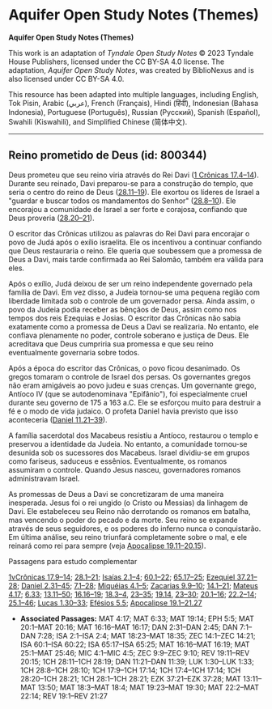 # Aquifer Open Study Notes (Themes)

**Aquifer Open Study Notes (Themes)**

This work is an adaptation of *Tyndale Open Study Notes* © 2023 Tyndale House Publishers, licensed under the CC BY\-SA 4\.0 license. The adaptation, *Aquifer Open Study Notes*, was created by BiblioNexus and is also licensed under CC BY\-SA 4\.0\.

This resource has been adapted into multiple languages, including English, Tok Pisin, Arabic (عربي), French (Français), Hindi (हिंदी), Indonesian (Bahasa Indonesia), Portuguese (Português), Russian (Русский), Spanish (Español), Swahili (Kiswahili), and Simplified Chinese (简体中文).



--------------------------------

## Reino prometido de Deus (id: 800344)

Deus prometeu que seu reino viria através do Rei Davi ([1 Crônicas 17\.4–14](https://ref.ly/1Chr17:4-1Chr17:14)). Durante seu reinado, Davi preparou\-se para a construção do templo, que seria o centro do reino de Deus ([28\.11–19](https://ref.ly/1Chr28:11-1Chr28:19)). Ele exortou os líderes de Israel a "guardar e buscar todos os mandamentos do Senhor" ([28\.8–10](https://ref.ly/1Chr28:8-1Chr28:10)). Ele encorajou a comunidade de Israel a ser forte e corajosa, confiando que Deus proveria ([28\.20–21](https://ref.ly/1Chr28:20-1Chr28:21)).

O escritor das Crônicas utilizou as palavras do Rei Davi para encorajar o povo de Judá após o exílio israelita. Ele os incentivou a continuar confiando que Deus restauraria o reino. Ele queria que soubessem que a promessa de Deus a Davi, mais tarde confirmada ao Rei Salomão, também era válida para eles.

Após o exílio, Judá deixou de ser um reino independente governado pela família de Davi. Em vez disso, a Judeia tornou\-se uma pequena região com liberdade limitada sob o controle de um governador persa. Ainda assim, o povo da Judeia podia receber as bênçãos de Deus, assim como nos tempos dos reis Ezequias e Josias. O escritor das Crônicas não sabia exatamente como a promessa de Deus a Davi se realizaria. No entanto, ele confiava plenamente no poder, controle soberano e justiça de Deus. Ele acreditava que Deus cumpriria sua promessa e que seu reino eventualmente governaria sobre todos.

Após a época do escritor das Crônicas, o povo ficou desanimado. Os gregos tomaram o controle de Israel dos persas. Os governantes gregos não eram amigáveis ao povo judeu e suas crenças. Um governante grego, Antíoco IV (que se autodenominava "Epifânio"), foi especialmente cruel durante seu governo de 175 a 163 a.C. Ele se esforçou muito para destruir a fé e o modo de vida judaico. O profeta Daniel havia previsto que isso aconteceria ([Daniel 11\.21–39](https://ref.ly/Dan11:21-Dan11:39)).

A família sacerdotal dos Macabeus resistiu a Antíoco, restaurou o templo e preservou a identidade da Judeia. No entanto, a comunidade tornou\-se desunida sob os sucessores dos Macabeus. Israel dividiu\-se em grupos como fariseus, saduceus e essênios. Eventualmente, os romanos assumiram o controle. Quando Jesus nasceu, governadores romanos administravam Israel.

As promessas de Deus a Davi se concretizaram de uma maneira inesperada. Jesus foi o rei ungido (o Cristo ou Messias) da linhagem de Davi. Ele estabeleceu seu Reino não derrotando os romanos em batalha, mas vencendo o poder do pecado e da morte. Seu reino se expande através de seus seguidores, e os poderes do inferno nunca o conquistarão. Em última análise, seu reino triunfará completamente sobre o mal, e ele reinará como rei para sempre (veja [Apocalipse 19\.11–20\.15](https://ref.ly/Rev19:11-Rev20:15)).

Passagens para estudo complementar

[1vCrônicas 17\.9–14](https://ref.ly/1Chr17:9-1Chr17:14); [28\.1–21](https://ref.ly/1Chr28:1-1Chr28:21); [Isaías 2\.1–4](https://ref.ly/Isa2:1-Isa2:4); [60\.1–22](https://ref.ly/Isa60:1-Isa60:22); [65\.17–25](https://ref.ly/Isa65:17-Isa65:25); [Ezequiel 37\.21–28](https://ref.ly/Ezek37:21-Ezek37:28); [Daniel 2\.31–45](https://ref.ly/Dan2:31-Dan2:45); [7\.1–28](https://ref.ly/Dan7:1-Dan7:28); [Miquéias 4\.1–5](https://ref.ly/Mic4:1-Mic4:5); [Zacarias 9\.9–10](https://ref.ly/Zech9:9-Zech9:10); [14\.1–21](https://ref.ly/Zech14:1-Zech14:21); [Mateus 4\.17](https://ref.ly/Matt4:17); [6\.33](https://ref.ly/Matt6:33); [13\.11–50](https://ref.ly/Matt13:11-Matt13:50); [16\.16–19](https://ref.ly/Matt16:16-Matt16:19); [18\.3–4](https://ref.ly/Matt18:3-Matt18:4), [23–35](https://ref.ly/Matt18:23-Matt18:35); [19\.14](https://ref.ly/Matt19:14), [23–30](https://ref.ly/Matt19:23-Matt19:30); [20\.1–16](https://ref.ly/Matt20:1-Matt20:16); [22\.2–14](https://ref.ly/Matt22:2-Matt22:14); [25\.1–46](https://ref.ly/Matt25:1-Matt25:46); [Lucas 1\.30–33](https://ref.ly/Luke1:30-Luke1:33); [Efésios 5\.5](https://ref.ly/Eph5:5); [Apocalipse 19\.1–21\.27](https://ref.ly/Rev19:1-Rev21:27)

* **Associated Passages:** MAT 4:17; MAT 6:33; MAT 19:14; EPH 5:5; MAT 20:1–MAT 20:16; MAT 16:16–MAT 16:17; DAN 2:31–DAN 2:45; DAN 7:1–DAN 7:28; ISA 2:1–ISA 2:4; MAT 18:23–MAT 18:35; ZEC 14:1–ZEC 14:21; ISA 60:1–ISA 60:22; ISA 65:17–ISA 65:25; MAT 16:16–MAT 16:19; MAT 25:1–MAT 25:46; MIC 4:1–MIC 4:5; ZEC 9:9–ZEC 9:10; REV 19:11–REV 20:15; 1CH 28:11–1CH 28:19; DAN 11:21–DAN 11:39; LUK 1:30–LUK 1:33; 1CH 28:8–1CH 28:10; 1CH 17:9–1CH 17:14; 1CH 17:4–1CH 17:14; 1CH 28:20–1CH 28:21; 1CH 28:1–1CH 28:21; EZK 37:21–EZK 37:28; MAT 13:11–MAT 13:50; MAT 18:3–MAT 18:4; MAT 19:23–MAT 19:30; MAT 22:2–MAT 22:14; REV 19:1–REV 21:27

